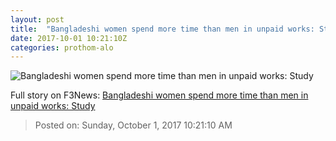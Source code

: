 ```yaml
---
layout: post
title:  "Bangladeshi women spend more time than men in unpaid works: Study"
date: 2017-10-01 10:21:10Z
categories: prothom-alo
---
```


![Bangladeshi women spend more time than men in unpaid works: Study](http://en.prothom-alo.com/contents/cache/images/1200x630x1/uploads/default/2016/05/25/2cf0ede5bc47a778f4658c8efb9dd048-en.palo-icon.png)




Full story on F3News: [Bangladeshi women spend more time than men in unpaid works: Study](http://www.f3nws.com/n/g4mzV)

> Posted on: Sunday, October 1, 2017 10:21:10 AM
